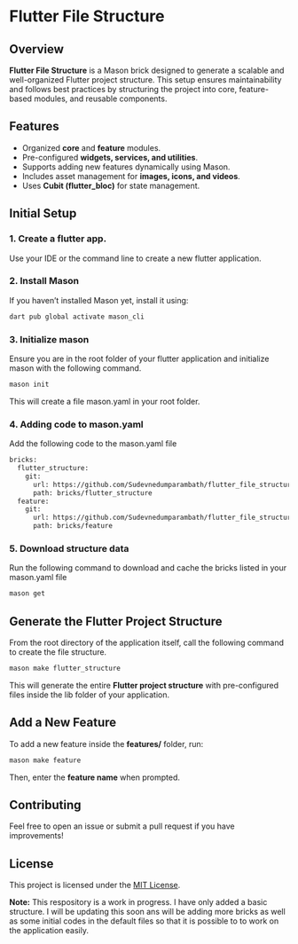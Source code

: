 # Flutter File Structure

## Overview

**Flutter File Structure** is a Mason brick designed to generate a scalable and well-organized Flutter project structure. This setup ensures maintainability and follows best practices by structuring the project into core, feature-based modules, and reusable components.

## Features

- Organized **core** and **feature** modules.
- Pre-configured **widgets, services, and utilities**.
- Supports adding new features dynamically using Mason.
- Includes asset management for **images, icons, and videos**.
- Uses **Cubit (flutter\_bloc)** for state management.

## Initial Setup

### 1. Create a flutter app.
Use your IDE or the command line to create a new flutter application. 

### 2. Install Mason

If you haven’t installed Mason yet, install it using:

```sh
dart pub global activate mason_cli
```

### 3. Initialize mason
Ensure you are in the root folder of your flutter application and initialize mason with the following command.
```sh
mason init
```
This will create a file mason.yaml in your root folder.

### 4. Adding code to mason.yaml
Add the following code to the mason.yaml file
```sh
bricks:
  flutter_structure:
    git:
      url: https://github.com/Sudevnedumparambath/flutter_file_structure.git
      path: bricks/flutter_structure
  feature:
    git:
      url: https://github.com/Sudevnedumparambath/flutter_file_structure.git
      path: bricks/feature
```

### 5. Download structure data
Run the following command to download and cache the bricks listed in your mason.yaml file
```sh
mason get
```


## Generate the Flutter Project Structure

From the root directory of the application itself, call the following command to create the file structure. 

```sh
mason make flutter_structure
```

This will generate the entire **Flutter project structure** with pre-configured files inside the lib folder of your application.

## Add a New Feature

To add a new feature inside the **features/** folder, run:

```sh
mason make feature
```

Then, enter the **feature name** when prompted.




## Contributing

Feel free to open an issue or submit a pull request if you have improvements!

## License

This project is licensed under the [MIT License](LICENSE).

**Note:** This respository is a work in progress. I have only added a basic structure. I will be updating this soon ans will be adding more bricks as well as some initial codes in the default files so that it is possible to to work on the application easily.

